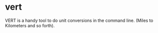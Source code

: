 # vert
VERT is a handy tool to do unit conversions in the command line. (Miles to Kilometers and so forth).
